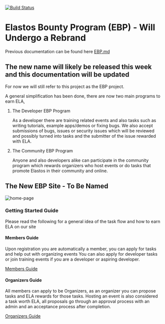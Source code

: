 
[![Build Status](https://semaphoreci.com/api/v1/clarenceelastos/elastos-community/branches/master/shields_badge.svg)](https://semaphoreci.com/clarenceelastos/elastos-community)

# Elastos Bounty Program (EBP) - Will Undergo a Rebrand

Previous documentation can be found here [EBP.md](./EBP.md)

## The new name will likely be released this week and this documentation will be updated

For now we will still refer to this project as the EBP project.

A general simplification has been done, there are now two main programs to earn ELA,

1. The Developer EBP Program

    As a developer there are training related events and also tasks such as writing tutorials,
    example apps/demos or fixing bugs. We also accept submissions of bugs, issues or security
    issues which will be reviewed and possibly turned into tasks and the submitter of the issue
    rewarded with ELA.

2. The Community EBP Program

    Anyone and also developers alike can participate in the community program which rewards
    organizers who host events or do tasks that promote Elastos in their community and online.


## The New EBP Site - To Be Named

![home-page](http://d72wx65dsgs48.cloudfront.net/images/MD/1.png)

### Getting Started Guide

Please read the following for a general idea of the task flow and how to earn ELA on our site

#### Members Guide

Upon registration you are automatically a member, you can apply for tasks and help out with organizing events
You can also apply for developer tasks or join training events if you are a developer or aspiring developer.

[Members Guide](./MembersGuide.md)


#### Organizers Guide

All members can apply to be Organizers, as an organizer you can propose tasks and ELA rewards for those tasks.
Hosting an event is also considered a task worth ELA, all proposals go through an approval process
with an admin and an acceptance process after completion.

[Organizers Guide](./OrganizerGuide.md)

